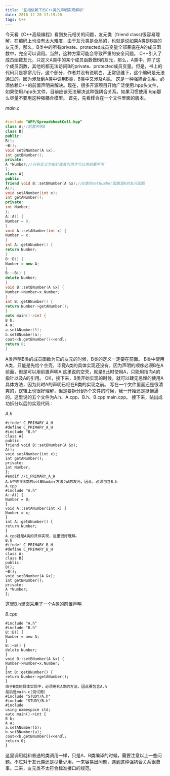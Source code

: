 ```yaml
---
title: '互相依赖下的C++类的声明实现解析'
date: 2016-12-20 17:19:20
tags: C++
---
```


今天看《C++高级编程》看到友元相关的问题，友元类（friend class)很容易理解，在编码上也没有太大难度，由于友元类是全局的，也就是说如果A类是B类的友元类，那么，B类中的所有private、protected成员变量全部暴露在A的成员函数中，完全可以调用。当然，这种方案可能会导致严重的安全问题。
C++引入了成员函数友元，只定义A类中的某个成员函数做B的友元，那么，A类中，除了这个成员函数，其他的都无法访问B的private、protected成员变量。但是，书上的代码只是寥寥几行，这个部分，作者并没有说明白，正常思维下，这个编码是无法通过的。因为涉及到A类中调用B类，B类中又涉及A类。
这是一种强耦合关系，必须依赖C++的前置声明来解决。现在，很多开源项目开始广泛使用.hpp头文件，如果使用.hpp头文件，目前应该无法解决这种强耦合关系。如果习惯使用.hpp那么尽量不要用这种强耦合模型。
首先，先看糅合在一个文件里面的版本。

*main.c*
```cpp

#include "APP/SpreadsheetCell.hpp"
class A;//前置声明A
class B{
public:
B();
~B();
void setBNumber(A &x);
int getBNumber();
private:
A *Number;//只有定义为指针或者引用才可以用前置声明
};
class A{
public:
friend void B::setBNumber(A &x);//B类的setNumber函数是A的友元函数
A();
void setANumber(int x);
int getANumber();
private:
int Number;
};
A::A() {
Number = 0;
}
void A::setANumber(int x) {
Number = x;
}
int A::getANumber() {
return Number;
}
B::B() {
Number = new A;
}
B::~B() {
delete Number;
}
void B::setBNumber(A &x) {
Number->Number=x.Number;
}
int B::getBNumber() {
return Number->getANumber();
}
auto main()->int {
B b;
A a;
a.setANumber(5);
b.setBNumber(a);
cout<<b.getBNumber()<<endl;
return 0;
}
```
A类声明B类的成员函数为它的友元的时候，B类的定义一定要在前面。
B类中使用A类，只能是先给个空壳，毕竟A类的具体实现还没有，因为声明的顺序必须B在A前面，但是可以用前置声明A
这里说的空壳，就是B此时使用A，只能用指向A的指针以及A的引用。
OK，接下来，B类开始实现的时候，就可以肆无忌惮的使用A具体方法，因为此时A的声明已经在B类的实现之前。
写在一个文件里面还是很清爽的，逻辑上也很好理解，但是要拆分到5个文件的时候，我一开始还是挺懵逼的。这里说的五个文件为A.h、A.cpp、B.h、B.cpp main.cpp。
接下来，贴出成功拆分以后的实现代码：

*A.h*

```
#ifndef C_PRIMARY_A_H
#define C_PRIMARY_A_H
#include "B.h"
class A{
public:
friend void B::setBNumber(A &x);
A();
void setANumber(int x);
int getANumber();
private:
int Number;
};
#endif //C_PRIMARY_A_H
A.h中声明B类的setBNumber方法为A的友元，因此，必须包含B.h
A.cpp
#include "A.h"
A::A() {
Number = 0;
}
void A::setANumber(int x) {
Number = x;
}
int A::getANumber() {
return Number;
}
A.cpp就是A类的具体实现，这里很好理解。
B.h
#ifndef C_PRIMARY_B_H
#define C_PRIMARY_B_H
class A;
class B{
public:
B();
~B();
void setBNumber(A &x);
int getBNumber();
private:
A *Number;
};
```
这里B.h里面采用了一个A类的前置声明

*B.cpp*

```
#include "A.h"
#include "B.h"
B::B() {
Number = new A;
}
B::~B() {
delete Number;
}
void B::setBNumber(A &x) {
Number->Number=x.Number;
}
int B::getBNumber() {
return Number->getANumber();
}
由于B类的具体实现中，必须用到A类的方法，因此要包含A.h
最后是main.c(测试用）
#include "STUDY/A.h"
#include "STUDY/B.h"
#include
using namespace std;
auto main()->int {
B b;
A a;
a.setANumber(5);
b.setBNumber(a);
cout<<b.getBNumber()<<endl;
return 0;
}
```

这里调用就和普通的类调用一样，只是A、B类编译的时候，需要注意以上一些问题。不过对于友元类还是尽量少用，一来容易出问题，遇到这种强耦合关系很费事。二来，友元类不太符合标准接口的规范。
